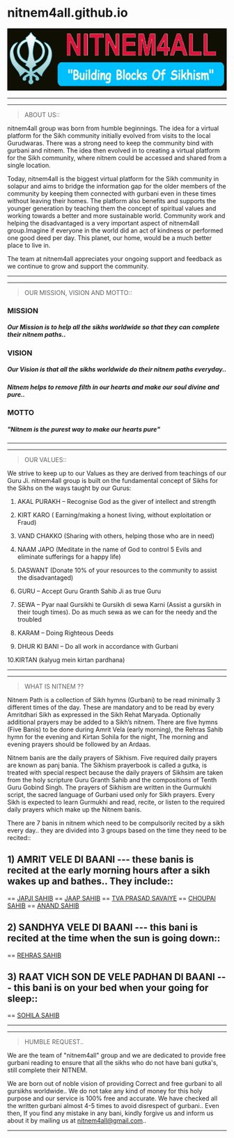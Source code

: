 # nitnem4all.github.io

![logo](banner.png)

--------------------------------------------------------------------------------------------------------------------------------------------------------------------
--------------------------------------------------------------------------------------------------------------------------------------------------------------------


> ABOUT US::

nitnem4all group was born from humble beginnings. The idea for a virtual platform for the Sikh community initially evolved from visits to the local Gurudwaras. There was a strong need to keep the community bind with gurbani and nitnem. The idea then evolved in to creating a virtual platform for the Sikh community, where nitnem could be accessed and shared from a single location.

Today, nitnem4all is the biggest virtual platform for the Sikh community in solapur and aims to bridge the information gap for the older members of the community by keeping them connected with gurbani even in these times without leaving their homes. The platform also benefits and supports the younger generation by teaching them the concept of spiritual values and working towards a better and more sustainable world. Community work and helping the disadvantaged is a very important aspect of nitnem4all group.Imagine if everyone in the world did an act of kindness or performed one good deed per day. This planet, our home, would be a much better place to live in.

The team at nitnem4all appreciates your ongoing support and feedback as we continue to grow and support the community.


--------------------------------------------------------------------------------------------------------------------------------------------------------------------
--------------------------------------------------------------------------------------------------------------------------------------------------------------------


> OUR MISSION, VISION AND MOTTO::

### MISSION
##### Our Mission is to help all the sikhs worldwide so that they can complete their nitnem paths..

### VISION
##### Our Vision is that all the sikhs worldwide do their nitnem paths everyday..
##### Nitnem helps to remove filth in our hearts and make our soul divine and pure..

### MOTTO
##### "Nitnem is the purest way to make our hearts pure"


--------------------------------------------------------------------------------------------------------------------------------------------------------------------
--------------------------------------------------------------------------------------------------------------------------------------------------------------------


> OUR VALUES::

We strive to keep up to our Values as they are derived from teachings of our Guru Ji. nitnem4all group is built on the fundamental concept of Sikhs for the Sikhs on the ways taught by our Gurus:


1. AKAL PURAKH – Recognise God as the giver of intellect and strength

2. KIRT KARO ( Earning/making a honest living, without exploitation or Fraud)

3. VAND CHAKKO (Sharing with others, helping those who are in need)

4. NAAM JAPO (Meditate in the name of God to control 5 Evils and eliminate sufferings for a happy life)

5. DASWANT (Donate 10% of your resources to the community to assist the disadvantaged)

6. GURU – Accept Guru Granth Sahib Ji as true Guru

7. SEWA – Pyar naal Gursikhi te Gursikh di sewa Karni (Assist a gursikh in their tough times). Do as much sewa as we can for the needy and the troubled

8. KARAM – Doing Righteous Deeds

9. DHUR KI BANI – Do all work in accordance with Gurbani

 10.KIRTAN (kalyug mein kirtan pardhana)


--------------------------------------------------------------------------------------------------------------------------------------------------------------------
--------------------------------------------------------------------------------------------------------------------------------------------------------------------


> WHAT IS NITNEM ??

Nitnem Path is a collection of Sikh hymns (Gurbani) to be read minimally 3 different times of the day. These are mandatory and to be read by every Amritdhari Sikh as expressed in the Sikh Rehat Maryada. Optionally additional prayers may be added to a Sikh’s nitnem. There are five hymns (Five Banis) to be done during Amrit Vela (early morning), the Rehras Sahib hymn for the evening and Kirtan Sohila for the night, The morning and evening prayers should be followed by an Ardaas.

Nitnem banis are the daily prayers of Sikhism. Five required daily prayers are known as panj bania. The Sikhism prayerbook is called a gutka, is treated with special respect because the daily prayers of Sikhsim are taken from the holy scripture Guru Granth Sahib and the compositions of Tenth Guru Gobind Singh. The prayers of Sikhism are written in the Gurmukhi script, the sacred language of Gurbani used only for Sikh prayers. Every Sikh is expected to learn Gurmukhi and read, recite, or listen to the required daily prayers which make up the Nitnem banis.

There are 7 banis in nitnem which need to be compulsorily recited by a sikh every day..
they are divided into 3 groups based on the time they need to be recited::

## 1) AMRIT VELE DI BAANI --- these banis is recited at the early morning hours after a sikh wakes up and bathes.. They include::
   
   == [JAPJI SAHIB](https://nitnem4all.github.io/Gjapji%20sahib.htm)
   == [JAAP SAHIB](https://nitnem4all.github.io/Gjaap%20sahib.htm)
   == [TVA PRASAD SAVAIYE](https://nitnem4all.github.io/Gtva%20prasad%20saviyay.htm)
   == [CHOUPAI SAHIB](https://nitnem4all.github.io/Gchoupai%20sahib.htm)
   == [ANAND SAHIB](https://nitnem4all.github.io/Ganand%20sahib.htm)
   
## 2) SANDHYA VELE DI BAANI --- this bani is recited at the time when the sun is going down::
   
   == [REHRAS SAHIB](https://nitnem4all.github.io/Grehras%20sahib.htm)

## 3) RAAT VICH SON DE VELE PADHAN DI BAANI --- this bani is on your bed when your going for sleep::
   
   == [SOHILA SAHIB](https://nitnem4all.github.io/Gsohila%20sahib.htm)
   
 
--------------------------------------------------------------------------------------------------------------------------------------------------------------------
--------------------------------------------------------------------------------------------------------------------------------------------------------------------

> HUMBLE REQUEST..

We are the team of "nitnem4all" group and we are dedicated to provide free gurbani reading to ensure that all the sikhs who do not have bani gutka's, still complete their NITNEM.

We are born out of noble vision of providing Correct and free gurbani to all gursikhs worldwide.. We do not take any kind of money for this holy purpose and our service is 100% free and accurate. We have checked all the written gurbani almost 4-5 times to avoid disrespect of gurbani.. Even then, If you find any mistake in any bani, kindly forgive us and inform us about it by mailing us at nitnem4all@gmail.com..


----------------------------------------------------------------------------------------------------------------------------------------------------------------------------------------------------------------------------------------------------------------------------------------------------------------------------------------
